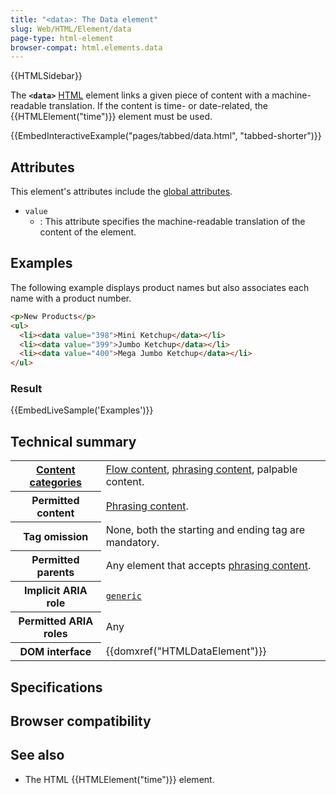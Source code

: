 ```yaml
---
title: "<data>: The Data element"
slug: Web/HTML/Element/data
page-type: html-element
browser-compat: html.elements.data
---
```


{{HTMLSidebar}}

The **`<data>`** [HTML](/Web/HTML) element links a given piece of content with a machine-readable translation. If the content is time- or date-related, the {{HTMLElement("time")}} element must be used.

{{EmbedInteractiveExample("pages/tabbed/data.html", "tabbed-shorter")}}

## Attributes

This element's attributes include the [global attributes](/Web/HTML/Global_attributes).

- `value`
  - : This attribute specifies the machine-readable translation of the content of the element.

## Examples

The following example displays product names but also associates each name with a product number.

```html
<p>New Products</p>
<ul>
  <li><data value="398">Mini Ketchup</data></li>
  <li><data value="399">Jumbo Ketchup</data></li>
  <li><data value="400">Mega Jumbo Ketchup</data></li>
</ul>
```

### Result

{{EmbedLiveSample('Examples')}}

## Technical summary

<table class="properties">
  <tbody>
    <tr>
      <th scope="row">
        <a href="/Web/HTML/Content_categories"
          >Content categories</a
        >
      </th>
      <td>
        <a href="/Web/HTML/Content_categories#flow_content"
          >Flow content</a
        >,
        <a href="/Web/HTML/Content_categories#phrasing_content"
          >phrasing content</a
        >, palpable content.
      </td>
    </tr>
    <tr>
      <th scope="row">Permitted content</th>
      <td>
        <a href="/Web/HTML/Content_categories#phrasing_content"
          >Phrasing content</a
        >.
      </td>
    </tr>
    <tr>
      <th scope="row">Tag omission</th>
      <td>None, both the starting and ending tag are mandatory.</td>
    </tr>
    <tr>
      <th scope="row">Permitted parents</th>
      <td>
        Any element that accepts
        <a href="/Web/HTML/Content_categories#phrasing_content"
          >phrasing content</a
        >.
      </td>
    </tr>
    <tr>
      <th scope="row">Implicit ARIA role</th>
      <td>
        <code
          ><a href="/Web/Accessibility/ARIA/Roles/generic_role"
            >generic</a
          ></code
        >
      </td>
    </tr>
    <tr>
      <th scope="row">Permitted ARIA roles</th>
      <td>Any</td>
    </tr>
    <tr>
      <th scope="row">DOM interface</th>
      <td>{{domxref("HTMLDataElement")}}</td>
    </tr>
  </tbody>
</table>

## Specifications



## Browser compatibility



## See also

- The HTML {{HTMLElement("time")}} element.
